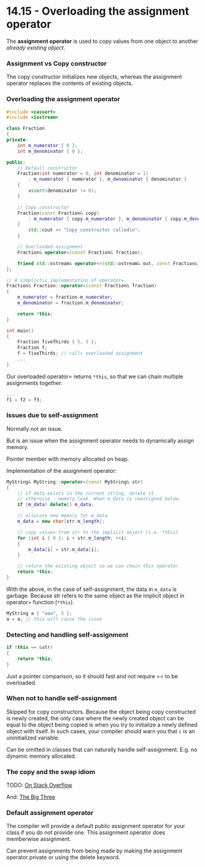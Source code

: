 # 14.15 - Overloading the assignment operator

The **assignment operator** is used to copy values from one object to another *already
existing object*.

### Assignment vs Copy constructor
The copy constructor initializes new objects, whereas the assignment operator replaces the
contents of existing objects.

### Overloading the assignment operator

```c++
#include <cassert>
#include <iostream>

class Fraction
{
private:
    int m_numerator { 0 };
    int m_denominator { 0 };

public:
    // Default constructor
    Fraction(int numerator = 0, int denominator = 1)
        : m_numerator { numerator }, m_denominator { denominator }
    {
        assert(denominator != 0);
    }

    // Copy constructor
    Fraction(const Fraction& copy)
        : m_numerator { copy.m_numerator }, m_denominator { copy.m_denominator }
    {
        std::cout << "Copy constructor called\n";
    }

    // Overloaded assignment
    Fraction& operator=(const Fraction& fraction);

    friend std::ostream& operator<<(std::ostream& out, const Fraction& f1);
};

// A simplistic implementation of operator=
Fraction& Fraction::operator=(const Fraction& fraction)
{
    m_numerator = fraction.m_numerator;
    m_denominator = fraction.m_denominator;

    return *this;
}

int main()
{
    Fraction fiveThirds { 5, 3 };
    Fraction f;
    f = fiveThirds; // calls overloaded assignment
    ...
}
```

Our overloaded operator= returns `*this`, so that we can chain multiple assignments
together:

```c++
...
f1 = f2 = f3;
```

### Issues due to self-assignment
Normally not an issue.

But is an issue when the assignment operator needs to dynamically assign memory.

Pointer member with memory allocated on heap.

Implementation of the assignment operator:

```c++
MyString& MyString::operator=(const MyString& str)
{
    // if data exists in the current string, delete it
    // otherwise - memory leak. When m_data is reassigned below.
    if (m_data) delete[] m_data;

    // allocate new memory for m_data
    m_data = new char[str.m_length];

    // copy values from str to the implicit object (i.e. *this)
    for (int i { 0 }; i < str.m_length; ++i)
    {
        m_data[i] = str.m_data[i];
    }

    // return the existing object so we can chain this operator
    return *this;
}
```

With the above, in the case of self-assignment, the data in `m_data` is garbage. Because
str refers to the same object as the implicit object in operator= function (`*this`).

```c++
MyString a { "aaa", 5 };
a = a; // this will cause the issue
```

### Detecting and handling self-assignment

```c++
if (this == &str)
{
    return *this;
}
```

Just a pointer comparison, so it should fast and not require == to be overloaded.

### When not to handle self-assignment
Skipped for copy constructors. Because the object being copy constructed is newly created,
the only case where the newly created object can be equal to the object being copied is
when you try to initialize a newly defined object with itself. In such cases, your
compiler should warn you that `c` is an uninitialized variable.

Can be omitted in classes that can naturally handle self-assignment. E.g. no dynamic
memory allocated.

### The copy and the swap idiom
TODO:
[On Stack Overflow](https://stackoverflow.com/questions/3279543/what-is-the-copy-and-swap-idiom)

And:
[The Big Three](https://stackoverflow.com/questions/4172722/what-is-the-rule-of-three)

### Default assignment operator
The compiler will provide a default public assignment operator for your class if you do
not provide one. This assignment operator does memberwise assignment.

Can prevent assignments from being made by making the assignment operator private or using
the delete keyword.
